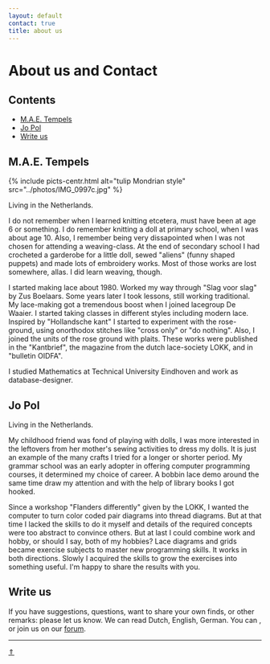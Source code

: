```yaml
---
layout: default
contact: true
title: about us
---
```

# About us and Contact
## Contents
* [M.A.E. Tempels](#mae-tempels)
* [Jo Pol](#jo-pol)
* [Write us](#write-us)

## M.A.E. Tempels
{% include picts-centr.html alt="tulip Mondrian style" src="../photos/IMG_0997c.jpg" %}

Living in the Netherlands.        

I do not remember when I learned knitting etcetera, must have been at age 6 or something. I do remember knitting a doll at primary school, when I was about age 10. Also, I remember being very dissapointed when I was not chosen for attending a weaving-class. At the end of secondary school I had crocheted a garderobe for a little doll, sewed "aliens" (funny shaped puppets) and made lots of embroidery works. Most of those works are lost somewhere, allas. I did learn weaving, though.

I started making lace about 1980. Worked my way through "Slag voor slag" by Zus Boelaars. Some years later I took lessons, still working traditional.   
My lace-making got a tremendous boost when I joined lacegroup De Waaier. I started taking classes in different styles including modern lace.           
Inspired by "Hollandsche kant" I started to experiment with the rose-ground, using onorthodox stitches like "cross only" or "do nothing". Also, I joined the units of the rose ground with plaits. These works were published in the "Kantbrief", the magazine from the dutch lace-society LOKK, and in "bulletin OIDFA".   

I studied Mathematics at Technical University Eindhoven and work as database-designer.    

## Jo Pol

Living in the Netherlands.

My childhood friend was fond of playing with dolls,
I was more interested in the leftovers from her mother's sewing activities to dress my dolls.
It is just an example of the many crafts I tried for a longer or shorter period.
My grammar school was an early adopter in offering computer programming courses, it determined my choice of career.
A bobbin lace demo around the same time draw my attention and with the help of library books I got hooked.

Since a workshop "Flanders differently" given by the LOKK,
I wanted the computer to turn color coded pair diagrams into thread diagrams.
But at that time I lacked the skills to do it myself and
details of the required concepts were too abstract to convince others.
But at last I could combine work and hobby, or should I say, both of my hobbies?
Lace diagrams and grids became exercise subjects to master new programming skills.
It works in both directions. Slowly I acquired the skills to grow the exercises into something useful.
I'm happy to share the results with you.

## Write us
If you have suggestions, questions, want to share your own finds, or other remarks: please let us know. We can read Dutch, English, German. You can <script>send("slepmet ea.nairam")</script>, or join us on our [forum].   

***
<a href="#about-us-and-contact">&uArr;</a>

[forum]: https://groups.io/g/GroundForge/topics

